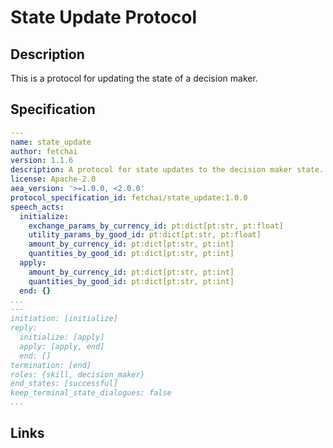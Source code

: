 # State Update Protocol

## Description

This is a protocol for updating the state of a decision maker.

## Specification

```yaml
---
name: state_update
author: fetchai
version: 1.1.6
description: A protocol for state updates to the decision maker state.
license: Apache-2.0
aea_version: '>=1.0.0, <2.0.0'
protocol_specification_id: fetchai/state_update:1.0.0
speech_acts:
  initialize:
    exchange_params_by_currency_id: pt:dict[pt:str, pt:float]
    utility_params_by_good_id: pt:dict[pt:str, pt:float]
    amount_by_currency_id: pt:dict[pt:str, pt:int]
    quantities_by_good_id: pt:dict[pt:str, pt:int]
  apply:
    amount_by_currency_id: pt:dict[pt:str, pt:int]
    quantities_by_good_id: pt:dict[pt:str, pt:int]
  end: {}
...
---
initiation: [initialize]
reply:
  initialize: [apply]
  apply: [apply, end]
  end: []
termination: [end]
roles: {skill, decision_maker}
end_states: [successful]
keep_terminal_state_dialogues: false
...
```

## Links
